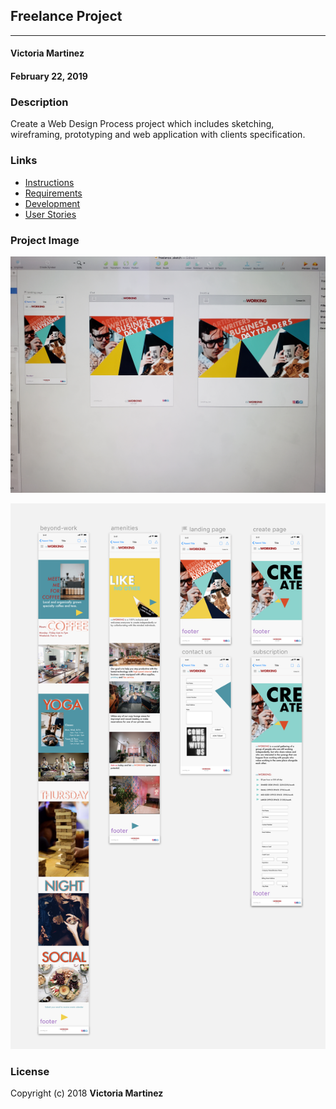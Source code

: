 ## Freelance Project
---

#### Victoria Martinez
#### February 22, 2019


### Description

Create a Web Design Process project which includes sketching, wireframing, prototyping and web application with clients specification.

### Links
* [Instructions](Instructions.md)
* [Requirements](Requirements.md)
* [Development](Development.md)
* [User Stories](UserStories.md)

### Project Image

![](src/assets/images/3views.jpg)

![](src/assets/images/to-use/complete.png)

### License
Copyright (c) 2018 **Victoria Martinez**
